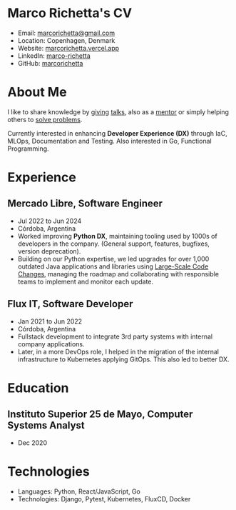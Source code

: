 # Marco Richetta's CV

- Email: [marcorichetta@gmail.com](mailto:marcorichetta@gmail.com)
- Location: Copenhagen, Denmark
- Website: [marcorichetta.vercel.app](https://marcorichetta.vercel.app/)
- LinkedIn: [marco-richetta](https://linkedin.com/in/marco-richetta)
- GitHub: [marcorichetta](https://github.com/marcorichetta)


# About Me

I like to share knowledge by [giving](https://www.youtube.com/live/EWofHnNngoc?si=1OpnvzkN-R0NSc2i) [talks](https://www.linkedin.com/in/marco-richetta/overlay/experience/2020463733/multiple-media-viewer/?profileId=ACoAABQf7hUBZUJgMc0bcZABQZwPRzETisnwoTM&treasuryMediaId=1635515512870), also as a [mentor](https://frontend.cafe/mentorias) or simply helping others to [solve problems](https://forum.djangoproject.com/u/marcorichetta/summary).

Currently interested in enhancing **Developer Experience (DX)** through IaC, MLOps, Documentation and Testing. Also interested in Go, Functional Programming.

# Experience

## Mercado Libre, Software Engineer

- Jul 2022 to Jun 2024
- Córdoba, Argentina
- Worked improving **Python DX**, maintaining tooling used by 1000s of developers in the company. (General support, features, bugfixes, version deprecation).
- Building on our Python expertise, we led upgrades for over 1,000 outdated Java applications and libraries using [Large-Scale Code Changes](https://sourcegraph.com/batch-changes), managing the roadmap and collaborating with responsible teams to implement and monitor each update.

## Flux IT, Software Developer

- Jan 2021 to Jun 2022
- Córdoba, Argentina
- Fullstack development to integrate 3rd party systems with internal company applications.
- Later, in a more DevOps role, I helped in the migration of the internal infrastructure to Kubernetes applying GitOps. This also led to better DX.

# Education

## Instituto Superior 25 de Mayo, Computer Systems Analyst

- Dec 2020

# Technologies

- Languages: Python, React/JavaScript, Go
- Technologies: Django, Pytest, Kubernetes, FluxCD, Docker
